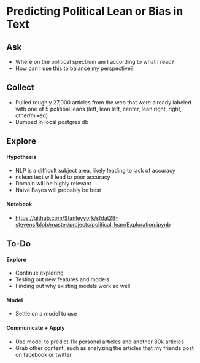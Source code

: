 # Predicting Political Lean or Bias in Text

## Ask
- Where on the political spectrum am I according to what I read?
- How can I use this to balance my perspective?

## Collect
- Pulled roughly 27,000 articles from the web that were already labeled with one of 5 politibal leans (left, lean left, center, lean right, right, other/mixed)
- Dumped in local postgres db

## Explore
#### Hypothesis
- NLP is a difficult subject area, likely leading to lack of accuracy
- nclean text will lead to poor accuracy
- Domain will be highly relevant
- Naive Bayes will probably be best

#### Notebook
- https://github.com/Stanleyyork/sfdat28-stevens/blob/master/projects/political_lean/Exploration.ipynb

## To-Do
#### Explore
- Continue exploring
- Testing out new features and models
- Finding out why existing models work so well

#### Model
- Settle on a model to use

#### Communicate + Apply
- Use model to predict 11k personal articles and another 80k articles
- Grab other content, such as analyzing the articles that my friends post on facebook or twitter
